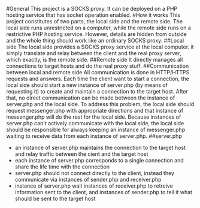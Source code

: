 #General
This project is a SOCKS proxy. It can be deployed on a PHP hosting service that has socket operation enabled.
#How it works
This project constitutes of two parts, the local side and the remote side. The local side runs unrestricted on a computer, while the remote side runs on a restrictive PHP hosting service. However, details are hidden from outside and the whole thing should work like an ordinary SOCKS proxy.
##Local side
The local side provides a SOCKS proxy service at the local computer. it simply translate and relay between the client and the real proxy server, which exactly, is the remote side.
##Remote side
It directly manages all connections to target hosts and do the real proxy stuff.
##Communication between local and remote side
All communication is done in HTTP/HTTPS requests and answers. Each time the client want to start a connection, the local side should start a new instance of server.php (by means of requesting it) to create and maintain a connection to the target host. After that, no direct communication can be made between the instance of server.php and the local side. To address this problem, the local side should request messenger.php with appropriate directions and that instance of messenger.php will do the rest for the local side. Because instances of server.php can't actively communicate with the local side, the local side should be responsible for always keeping an instance of messenger.php waiting to receive data from each instance of server.php.
##server.php
- an instance of server.php maintains the connection to the target host and relay traffic between the cient and the target host
- each instance of server.php corresponds to a single connection and share the life time with the connection
- server.php should not connect directly to the client, instead they communicate via instances of sender.php and receiver.php
- instance of server.php wait instances of receiver.php to retreive information sent to the client, and instances of sender.php to tell it what should be sent to the target host
